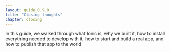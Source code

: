 ```yaml
---
layout: guide_0.9.0
title: "Closing thoughts"
chapter: closing
---
```


In this guide, we walked through what Ionic is, why we built it, how to install everything needed to develop with it, how to start and build a real app, and how to publish that app to the world
